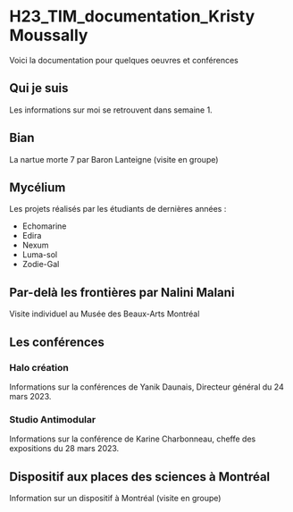 # H23_TIM_documentation_Kristy Moussally

Voici la documentation pour quelques oeuvres et conférences

## Qui je suis

Les informations sur moi se retrouvent dans semaine 1.

## Bian

La nartue morte 7 par Baron Lanteigne (visite en groupe)

## Mycélium

Les projets réalisés par les étudiants de dernières années :

 - Echomarine
 - Edira
 - Nexum
 - Luma-sol
 - Zodie-Gal

## Par-delà les frontières par Nalini Malani

Visite individuel au Musée des Beaux-Arts Montréal

## Les conférences

### Halo création

Informations sur la conférences de Yanik Daunais, Directeur général du 24 mars 2023.

### Studio Antimodular

Informations sur la conférence de Karine Charbonneau, cheffe des expositions du 28 mars 2023.

## Dispositif aux places des sciences à Montréal

Information sur un dispositif à Montréal (visite en groupe)
